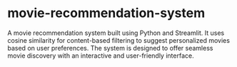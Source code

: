 # movie-recommendation-system
A movie recommendation system built using Python and Streamlit. It uses cosine similarity for content-based filtering to suggest personalized movies based on user preferences. The system is designed to offer seamless movie discovery with an interactive and user-friendly interface.
